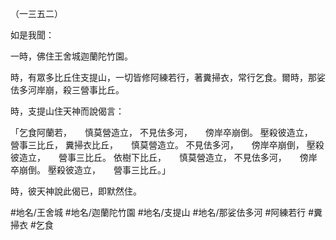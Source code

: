 （一三五二）

如是我聞：

一時，佛住王舍城迦蘭陀竹園。

時，有眾多比丘住支提山，一切皆修阿練若行，著糞掃衣，常行乞食。爾時，那娑佉多河岸崩，殺三營事比丘。

時，支提山住天神而說偈言：

「乞食阿蘭若，　　慎莫營造立，
不見佉多河，　　傍岸卒崩倒。
壓殺彼造立，　　營事三比丘，
糞掃衣比丘，　　慎莫營造立。
不見佉多河，　　傍岸卒崩倒，
壓殺彼造立，　　營事三比丘。
依樹下比丘，　　慎莫營造立，
不見佉多河，　　傍岸卒崩倒。
壓殺彼造立，　　營事三比丘。」

時，彼天神說此偈已，即默然住。

#地名/王舍城
#地名/迦蘭陀竹園
#地名/支提山
#地名/那娑佉多河
#阿練若行
#糞掃衣
#乞食
